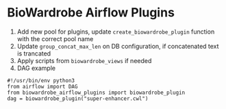 # BioWardrobe Airflow Plugins


1. Add new pool for plugins, update `create_biowardrobe_plugin` function with the correct
pool name
2. Update `group_concat_max_len` on DB configuration, if concatenated text is trancated
3. Apply scripts from `biowardrobe_views` if needed
4. DAG example
```buildoutcfg
#!/usr/bin/env python3
from airflow import DAG
from biowardrobe_airflow_plugins import biowardrobe_plugin
dag = biowardrobe_plugin("super-enhancer.cwl")
```
